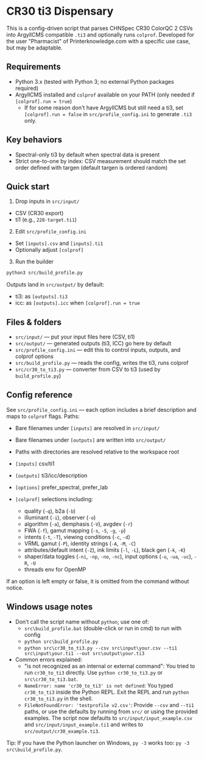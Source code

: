 # CR30 ti3 Dispensary

This is a config-driven script that parses CHNSpec CR30 ColorQC 2 CSVs into ArgyllCMS compatible `.ti3` and optionally runs `colprof`.
Developed for the user "Pharmacist" of Printerknowledge.com with a specific use case, but may be adaptable.

## Requirements
- Python 3.x (tested with Python 3; no external Python packages required)
- ArgyllCMS installed and `colprof` available on your PATH (only needed if `[colprof].run = true`)
  - If for some reason don't have ArgyllCMS but still need a ti3, set `[colprof].run = false` in `src/profile_config.ini` to generate `.ti3` only.

## Key behaviors
- Spectral-only ti3 by default when spectral data is present
- Strict one-to-one by index: CSV measurement should match the set order defined with targen (default targen is ordered random)
  
## Quick start
1) Drop inputs in `src/input/`
  - CSV (CR30 export)
  - ti1 (e.g., `228-target.ti1`)
2) Edit `src/profile_config.ini`
  - Set `[inputs].csv` and `[inputs].ti1`
  - Optionally adjust `[colprof]` 
3) Run the builder

```bash
python3 src/build_profile.py
```

Outputs land in `src/output/` by default:
- ti3: as `[outputs].ti3`
- icc: as `[outputs].icc` when `[colprof].run = true`

## Files & folders
- `src/input/` — put your input files here (CSV, ti1)
- `src/output/` — generated outputs (ti3, ICC) go here by default
- `src/profile_config.ini` — edit this to control inputs, outputs, and colprof options
- `src/build_profile.py` — reads the config, writes the ti3, runs colprof
- `src/cr30_to_ti3.py` — converter from CSV to ti3 (used by `build_profile.py`)

## Config reference
See `src/profile_config.ini` — each option includes a brief description and maps to `colprof` flags. Paths:
- Bare filenames under `[inputs]` are resolved in `src/input/`
- Bare filenames under `[outputs]` are written into `src/output/`
- Paths with directories are resolved relative to the workspace root

- `[inputs]` csv/ti1
- `[outputs]` ti3/icc/description
- `[options]` prefer_spectral, prefer_lab
- `[colprof]` selections including:
  - quality (`-q`), b2a (`-b`)
  - illuminant (`-i`), observer (`-o`)
  - algorithm (`-a`), demphasis (`-V`), avgdev (`-r`)
  - FWA (`-f`), gamut mapping (`-s`, `-S`, `-g`, `-p`)
  - intents (`-t`, `-T`), viewing conditions (`-c`, `-d`)
  - VRML gamut (`-P`), identity strings (`-A`, `-M`, `-C`)
  - attributes/default intent (`-Z`), ink limits (`-l`, `-L`), black gen (`-k`, `-K`)
  - shaper/data toggles (`-ni`, `-np`, `-no`, `-nc`), input options (`-u`, `-ua`, `-uc`), `-R`, `-U`
  - threads env for OpenMP

If an option is left empty or false, it is omitted from the command without notice.

## Windows usage notes
- Don’t call the script name without `python`; use one of:
  - `src\build_profile.bat` (double-click or run in cmd) to run with config
  - `python src\build_profile.py`
  - `python src\cr30_to_ti3.py --csv src\input\your.csv --ti1 src\input\your.ti1 --out src\output\your.ti3`
- Common errors explained:
  - "is not recognized as an internal or external command": You tried to run `cr30_to_ti3` directly. Use `python cr30_to_ti3.py` or `src\cr30_to_ti3.bat`.
  - `NameError: name 'cr30_to_ti3' is not defined`: You typed `cr30_to_ti3` inside the Python REPL. Exit the REPL and run `python cr30_to_ti3.py` in the shell.
  - `FileNotFoundError: 'testprofile v2.csv'`: Provide `--csv` and `--ti1` paths, or use the defaults by running from `src/` or using the provided examples. The script now defaults to `src/input/input_example.csv` and `src/input/input_example.ti1` and writes to `src/output/cr30_example.ti3`.

Tip: If you have the Python launcher on Windows, `py -3` works too: `py -3 src\build_profile.py`.
